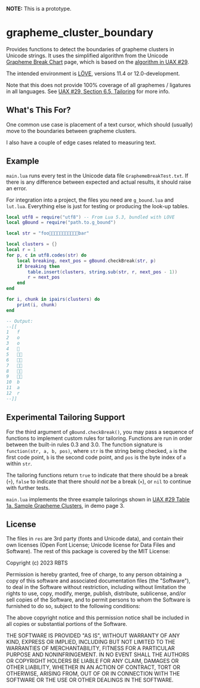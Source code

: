 **NOTE:** This is a prototype.

# grapheme\_cluster\_boundary

Provides functions to detect the boundaries of grapheme clusters in Unicode strings. It uses the simplified algorithm from the Unicode [Grapheme Break Chart](https://www.unicode.org/Public/UCD/latest/ucd/auxiliary/GraphemeBreakTest.html) page, which is based on the [algorithm in UAX #29](https://unicode.org/reports/tr29/#Grapheme_Cluster_Boundaries).

The intended environment is [LÖVE](https://github.com/love2d/love), versions 11.4 or 12.0-development.

Note that this does not provide 100% coverage of all graphemes / ligatures in all languages. See [UAX #29, Section 6.5, Tailoring](https://unicode.org/reports/tr29/#Tailoring) for more info.


## What's This For?

One common use case is placement of a text cursor, which should (usually) move to the boundaries between grapheme clusters.

I also have a couple of edge cases related to measuring text.


## Example

`main.lua` runs every test in the Unicode data file `GraphemeBreakTest.txt`. If there is any difference between expected and actual results, it should raise an error.

For integration into a project, the files you need are `g_bound.lua` and `lut.lua`. Everything else is just for testing or producing the look-up tables.


```lua
local utf8 = require("utf8") -- From Lua 5.3, bundled with LÖVE
local gBound = require("path.to.g_bound")

local str = "foo👶👶🏻👶🏼👶🏽👶🏾👶🏿bar"

local clusters = {}
local r = 1
for p, c in utf8.codes(str) do
	local breaking, next_pos = gBound.checkBreak(str, p)
	if breaking then
		table.insert(clusters, string.sub(str, r, next_pos - 1))
		r = next_pos
	end
end

for i, chunk in ipairs(clusters) do
	print(i, chunk)
end

-- Output:
--[[
1	f
2	o
3	o
4	👶
5	👶🏻
6	👶🏼
7	👶🏽
8	👶🏾
9	👶🏿
10	b
11	a
12	r
--]]
```


## Experimental Tailoring Support

For the third argument of `gBound.checkBreak()`, you may pass a sequence of functions to implement custom rules for tailoring. Functions are run in order between the built-in rules 0.3 and 3.0. The function signature is `function(str, a, b, pos)`, where `str` is the string being checked, `a` is the first code point, `b` is the second code point, and `pos` is the byte index of `a` within `str`.

The tailoring functions return `true` to indicate that there should be a break (`÷`), `false` to indicate that there should *not* be a break (`×`), or `nil` to continue with further tests.

`main.lua` implements the three example tailorings shown in [UAX #29 Table 1a. Sample Grapheme Clusters](https://unicode.org/reports/tr29/#Table_Sample_Grapheme_Clusters), in demo page 3.


## License

The files in `res` are 3rd party (fonts and Unicode data), and contain their own licenses (Open Font License; Unicode license for Data Files and Software). The rest of this package is covered by the MIT License:

Copyright (c) 2023 RBTS

Permission is hereby granted, free of charge, to any person obtaining a copy
of this software and associated documentation files (the "Software"), to deal
in the Software without restriction, including without limitation the rights
to use, copy, modify, merge, publish, distribute, sublicense, and/or sell
copies of the Software, and to permit persons to whom the Software is
furnished to do so, subject to the following conditions:

The above copyright notice and this permission notice shall be included in all
copies or substantial portions of the Software.

THE SOFTWARE IS PROVIDED "AS IS", WITHOUT WARRANTY OF ANY KIND, EXPRESS OR
IMPLIED, INCLUDING BUT NOT LIMITED TO THE WARRANTIES OF MERCHANTABILITY,
FITNESS FOR A PARTICULAR PURPOSE AND NONINFRINGEMENT. IN NO EVENT SHALL THE
AUTHORS OR COPYRIGHT HOLDERS BE LIABLE FOR ANY CLAIM, DAMAGES OR OTHER
LIABILITY, WHETHER IN AN ACTION OF CONTRACT, TORT OR OTHERWISE, ARISING FROM,
OUT OF OR IN CONNECTION WITH THE SOFTWARE OR THE USE OR OTHER DEALINGS IN THE
SOFTWARE.
